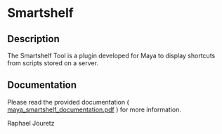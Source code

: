 # Smartshelf

## Description

The Smartshelf Tool is a plugin developed for Maya to display shortcuts from scripts
stored on a server.

## Documentation

Please read the provided documentation ( [maya_smartshelf_documentation.pdf](maya_smartshelf_documentation.pdf) ) for more information.

Raphael Jouretz